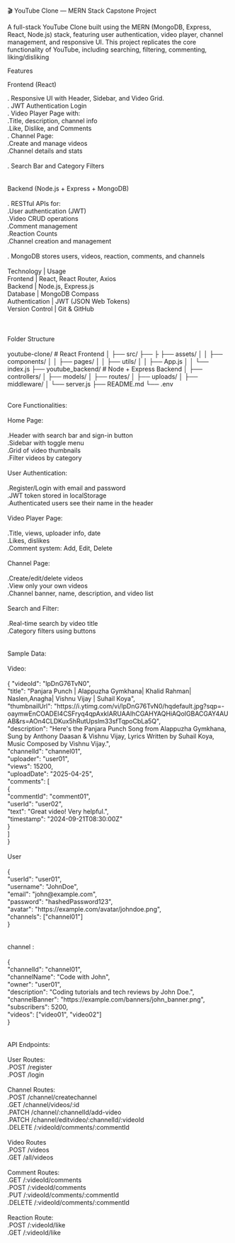 🎬 YouTube Clone — MERN Stack Capstone Project

A full-stack YouTube Clone built using the MERN (MongoDB, Express, React, Node.js) stack, featuring user authentication, video player, channel management, and responsive UI. This project replicates the core functionality of YouTube, including searching, filtering, commenting, liking/disliking

Features

Frontend (React)

. Responsive UI with Header, Sidebar, and Video Grid.<br/>
. JWT Authentication Login<br/>
. Video Player Page with:<br/>
     .Title, description, channel info<br/>
     .Like, Dislike, and Comments<br/>
. Channel Page:<br/>
     .Create and manage videos<br/>
     .Channel details and stats<br/>
<br/>
. Search Bar and Category Filters<br/>
<br/>
<br/>
 Backend (Node.js + Express + MongoDB)<br/>
<br/>
. RESTful APIs for:  <br/>
   .User authentication (JWT)<br/>
   .Video CRUD operations<br/>
   .Comment management<br/>
   .Reaction Counts<br/>
   .Channel creation and management<br/>
<br/>
. MongoDB stores users, videos, reaction, comments, and channels<br/>
<br/>
Technology      |     Usage<br/>
Frontend        | React, React Router, Axios<br/>
Backend         | Node.js, Express.js<br/>
Database        | MongoDB Compass<br/>
Authentication  | JWT (JSON Web Tokens)<br/>
Version Control | Git & GitHub<br/>
<br/>
<br/>
<br/>
Folder Structure<br/>
<br/>
youtube-clone/                       # React Frontend
│   ├── src/
├── ├   ├── assets/
│   │   ├── components/
│   │   ├── pages/
│   │   ├── utils/
│   │   ├── App.js
│   │   └── index.js
├── youtube_backend/                 # Node + Express Backend
│   ├── controllers/
│   ├── models/
│   ├── routes/
│   ├── uploads/
│   ├── middleware/
│   └── server.js
├── README.md
└── .env

<br/>
Core Functionalities:<br/>
<br/>
 Home Page:<br/>
<br/>
 .Header with search bar and sign-in button<br/>
 .Sidebar with toggle menu<br/>
 .Grid of video thumbnails<br/>
 .Filter videos by category<br/>
<br/>
 User Authentication:<br/>
 <br/>
 .Register/Login with email and password<br/>
 .JWT token stored in localStorage<br/>
 .Authenticated users see their name in the header<br/>
<br/>
Video Player Page:<br/>
<br/>
 .Title, views, uploader info, date<br/>
 .Likes, dislikes<br/>
 .Comment system: Add, Edit, Delete<br/>
<br/>
Channel Page:<br/>
<br/>
 .Create/edit/delete videos<br/>
 .View only your own videos<br/>
 .Channel banner, name, description, and video list<br/>
<br/>
Search and Filter:<br/>
<br/>
 .Real-time search by video title<br/>
 .Category filters using buttons<br/>
<br/>
<br/>
 Sample Data:<br/>
<br/>
 Video:<br/>
<br/>
{
  "videoId": "lpDnG76TvN0",<br/>
  "title": "Panjara Punch | Alappuzha Gymkhana| Khalid Rahman| Naslen,Anagha| Vishnu Vijay | Suhail Koya",<br/>
  "thumbnailUrl": "https://i.ytimg.com/vi/lpDnG76TvN0/hqdefault.jpg?sqp=-oaymwEnCOADEI4CSFryq4qpAxkIARUAAIhCGAHYAQHiAQoIGBACGAY4AUAB&rs=AOn4CLDKux5hRutUpslm33sfTqpoCbLa5Q",<br/>
  "description": "Here's the Panjara Punch Song from Alappuzha Gymkhana, Sung by Anthony Daasan & Vishnu Vijay, Lyrics Written by Suhail Koya, Music Composed by Vishnu Vijay.",<br/>
  "channelId": "channel01",<br/>
  "uploader": "user01",<br/>
  "views": 15200,<br/>
  "uploadDate": "2025-04-25",<br/>
  "comments": [<br/>
    {<br/>
      "commentId": "comment01",<br/>
      "userId": "user02",<br/>
      "text": "Great video! Very helpful.",<br/>
      "timestamp": "2024-09-21T08:30:00Z"<br/>
    }<br/>
  ]<br/>
}<br/>
<br/>
User<br/>
<br/>
{<br/>
  "userId": "user01",<br/>
  "username": "JohnDoe",<br/>
  "email": "john@example.com",<br/>
  "password": "hashedPassword123",<br/>
  "avatar": "https://example.com/avatar/johndoe.png",<br/>
  "channels": ["channel01"]<br/>
}<br/>
<br/>
<br/>
channel :<br/>
<br/>
{<br/>
  "channelId": "channel01",<br/>
  "channelName": "Code with John",<br/>
  "owner": "user01",<br/>
  "description": "Coding tutorials and tech reviews by John Doe.",<br/>
  "channelBanner": "https://example.com/banners/john_banner.png",<br/>
  "subscribers": 5200,<br/>
  "videos": ["video01", "video02"]<br/>
}<br/>
<br/>
<br/>
API Endpoints:<br/>
<br/>
User Routes:<br/>
 .POST /register<br/>
 .POST /login<br/>
<br/>
Channel Routes:<br/>
  .POST   /channel/createchannel<br/>
  .GET    /channel/videos/:id<br/>
  .PATCH  /channel/:channelId/add-video<br/>
  .PATCH  /channel/editvideo/:channelId/:videoId<br/>
  .DELETE /:videoId/comments/:commentId<br/>
<br/>
Video Routes<br/>
  .POST /videos<br/>
  .GET /all/videos<br/>
<br/>
Comment Routes:<br/>
  .GET   /:videoId/comments<br/>
  .POST  /:videoId/comments<br/>
  .PUT   /:videoId/comments/:commentId<br/>
  .DELETE /:videoId/comments/:commentId<br/>
<br/>
Reaction Route:<br/>
  .POST /:videoId/like<br/>
  .GET /:videoId/like<br/>
 
  







